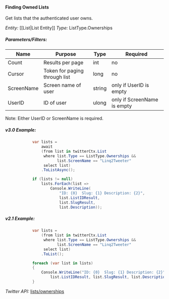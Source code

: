 #### Finding Owned Lists

Get lists that the authenticated user owns.

*Entity:* [[List|List Entity]]
*Type:* ListType.Ownerships

##### Parameters/Filters:

| Name | Purpose | Type | Required |
|------|---------|------|----------|
| Count | Results per page | int | no |
| Cursor | Token for paging through list | long | no |
| ScreenName | Screen name of user | string | only if UserID is empty |
| UserID | ID of user | ulong | only if ScreenName is empty |

Note: Either UserID or ScreenName is required.

##### v3.0 Example:

```c#
            var lists =
                await
                (from list in twitterCtx.List
                 where list.Type == ListType.Ownerships &&
                       list.ScreenName == "Linq2Tweeter"
                 select list)
                .ToListAsync();

            if (lists != null)
                lists.ForEach(list =>
                    Console.WriteLine(
                        "ID: {0}  Slug: {1} Description: {2}",
                        list.ListIDResult, 
                        list.SlugResult, 
                        list.Description));
```

##### v2.1 Example:

```c#
            var lists =
                (from list in twitterCtx.List
                 where list.Type == ListType.Ownerships &&
                       list.ScreenName == "Linq2Tweeter"
                 select list)
                .ToList();

            foreach (var list in lists)
            {
                Console.WriteLine("ID: {0}  Slug: {1} Description: {2}",
                    list.ListIDResult, list.SlugResult, list.Description);
            }
```

*Twitter API:* [lists/ownerships](https://developer.twitter.com/en/docs/accounts-and-users/create-manage-lists/api-reference/get-lists-ownerships)